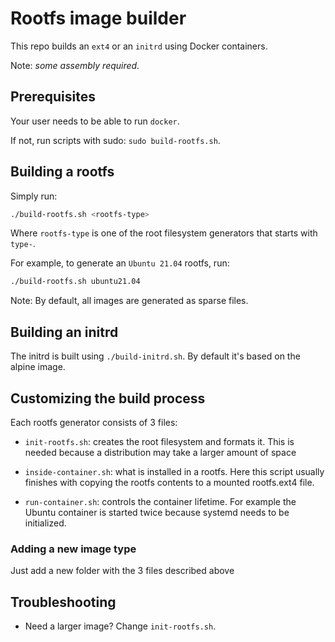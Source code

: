 # Rootfs image builder

This repo builds an `ext4` or an `initrd` using Docker containers.

Note: *some assembly required.*

## Prerequisites

Your user needs to be able to run `docker`.

If not, run scripts with sudo: `sudo build-rootfs.sh`.

## Building a rootfs

Simply run:

```bash
./build-rootfs.sh <rootfs-type>
```

Where `rootfs-type` is one of the root filesystem generators that starts with `type-`.

For example, to generate an `Ubuntu 21.04` rootfs, run:

```bash
./build-rootfs.sh ubuntu21.04
```

Note: By default, all images are generated as sparse files.

## Building an initrd

The initrd is built using `./build-initrd.sh`. By default it's based on the alpine image.

## Customizing the build process

Each rootfs generator consists of 3 files:

- `init-rootfs.sh`: creates the root filesystem and formats it.
This is needed because a distribution may take a larger amount of space

- `inside-container.sh`: what is installed in a rootfs.
Here this script usually finishes with copying the rootfs contents to a mounted rootfs.ext4 file.

- `run-container.sh`: controls the container lifetime. For example the Ubuntu container is started
twice because systemd needs to be initialized.

### Adding a new image type

Just add a new folder with the 3 files described above

## Troubleshooting

- Need a larger image? Change `init-rootfs.sh`.

